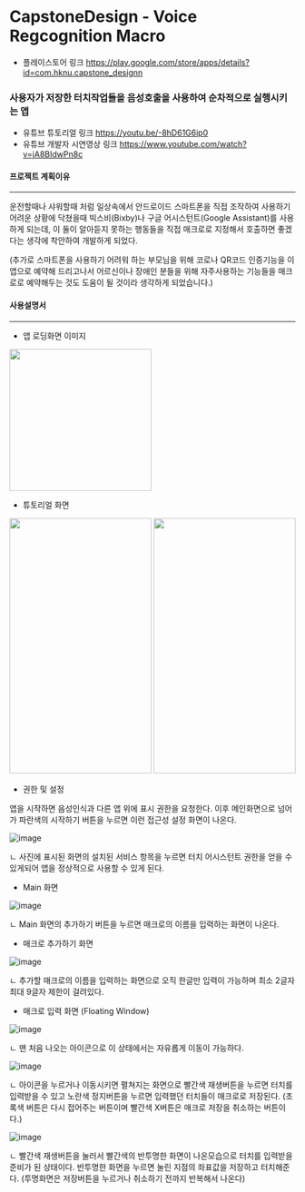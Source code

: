 # CapstoneDesign - Voice Regcognition Macro
- 플레이스토어 링크 https://play.google.com/store/apps/details?id=com.hknu.capstone_designn

### 사용자가 저장한 터치작업들을 음성호출을 사용하여 순차적으로 실행시키는 앱
- 유튜브 튜토리얼 링크 https://youtu.be/-8hD61G6ip0
- 유튜브 개발자 시연영상 링크 https://www.youtube.com/watch?v=jA8BIdwPn8c



#### 프로젝트 계획이유
-------------------------------
운전할때나 샤워할때 처럼 일상속에서 안드로이드 스마트폰을 직접 조작하여 사용하기 어려운 상황에 닥쳤을때
빅스비(Bixby)나 구글 어시스턴트(Google Assistant)를 사용하게 되는데, 이 둘이 알아듣지 못하는 행동들을
직접 매크로로 지정해서 호출하면 좋겠다는 생각에 착안하여 개발하게 되었다.

(추가로 스마트폰을 사용하기 어려워 하는 부모님을 위해 코로나 QR코드 인증기능을 이 앱으로 예약해 드리고나서
어르신이나 장애인 분들을 위해 자주사용하는 기능들을 매크로로 예약해두는 것도 도움이 될 것이라 생각하게 되었습니다.)


#### 사용설명서
------------------------------
- 앱 로딩화면 이미지


<img src="https://user-images.githubusercontent.com/46473153/100839494-a82b4680-34b7-11eb-9bb4-09eb41c17eb1.png" width="250" height="250">


- 튜토리얼 화면


<img src="https://user-images.githubusercontent.com/46473153/100839973-7bc3fa00-34b8-11eb-8cab-31176b4356ff.png" width="250" height="450"> <img src="https://user-images.githubusercontent.com/46473153/100840067-add55c00-34b8-11eb-8d3c-c4f2f4ed9f2f.png" width="250" height="450">


- 권한 및 설정

앱을 시작하면 음성인식과 다른 앱 위에 표시 권한을 요청한다. 이후 메인화면으로 넘어가
파란색의 시작하기 버튼을 누르면 이런 접근성 설정 화면이 나온다.

![image](https://user-images.githubusercontent.com/46473153/93813501-2d130c00-fc8e-11ea-8e08-c3c340cb84a4.png)

ㄴ 사진에 표시된 화면의 설치된 서비스 항목을 누르면 터치 어시스턴트 권한을 얻을 수 있게되어
앱을 정상적으로 사용할 수 있게 된다.


- Main 화면

![image](https://user-images.githubusercontent.com/46473153/93813426-0ead1080-fc8e-11ea-9613-2937025b251e.png)

ㄴ Main 화면의 추가하기 버튼을 누르면 매크로의 이름을 입력하는 화면이 나온다.

- 매크로 추가하기 화면

![image](https://user-images.githubusercontent.com/46473153/93814016-ef62b300-fc8e-11ea-840e-27036c73737e.png)

ㄴ 추가할 매크로의 이름을 입력하는 화면으로 오직 한글만 입력이 가능하며 최소 2글자 최대 9글자 제한이 걸려있다.

- 매크로 입력 화면 (Floating Window)

![image](https://user-images.githubusercontent.com/46473153/93814216-305ac780-fc8f-11ea-8063-27aa11edbe0c.png)

ㄴ 맨 처음 나오는 아이콘으로 이 상태에서는 자유롭게 이동이 가능하다.

![image](https://user-images.githubusercontent.com/46473153/93814256-3cdf2000-fc8f-11ea-9b21-f8549c375413.png)

ㄴ 아이콘을 누르거나 이동시키면 펼쳐지는 화면으로 빨간색 재생버튼을 누르면 터치를 입력받을 수 있고 노란색 정지버튼을 누르면 입력했던 터치들이 매크로로 저장된다.
(초록색 버튼은 다시 접어주는 버튼이며 빨간색 X버튼은 매크로 저장을 취소하는 버튼이다.)

![image](https://user-images.githubusercontent.com/46473153/93814446-80d22500-fc8f-11ea-9e5a-4b1776639d75.png)

ㄴ 빨간색 재생버튼을 눌러서 빨간색의 반투명한 화면이 나온모습으로 터치를 입력받을 준비가 된 상태이다.
반투명한 화면을 누르면 눌린 지점의 좌표값을 저장하고 터치해준다.
(투명화면은 저장버튼을 누르거나 취소하기 전까지 반복해서 나온다)
